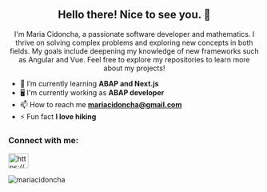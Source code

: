 <h2 align="center">Hello there! Nice to see you. 👋</h2>
<p align="center">I'm Maria Cidoncha, a passionate software developer and mathematics. I thrive on solving complex problems and exploring new concepts in both fields. My goals include deepening my knowledge of new frameworks such as Angular and Vue. Feel free to explore my repositories to learn more about my projects!</p>

- 🌱 I’m currently learning **ABAP and Next.js**
- 🖥️ I'm currently working as **ABAP developer**
- 📫 How to reach me **mariacidoncha@gmail.com**
- ⚡ Fun fact **I love hiking**

<h3 align="left">Connect with me:</h3>
<p align="left">
<a href="https://linkedin.com/in/https://www.linkedin.com/in/mariacidoncha/" target="blank"><img align="center" src="https://raw.githubusercontent.com/rahuldkjain/github-profile-readme-generator/master/src/images/icons/Social/linked-in-alt.svg" alt="https://www.linkedin.com/in/mariacidoncha/" height="30" width="40" /></a>
</p>

<p><img align="center" src="https://github-readme-stats.vercel.app/api/top-langs?username=mariacidoncha&show_icons=true&locale=en&layout=compact" alt="mariacidoncha" /></p>
